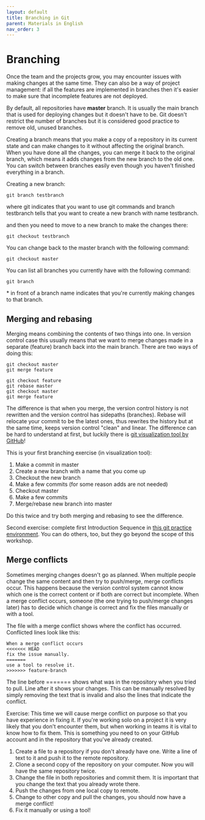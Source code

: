 ```yaml
---
layout: default
title: Branching in Git
parent: Materials in English
nav_order: 3
---
```


# Branching

Once the team and the projects grow, you may encounter issues with making changes at the same time. 
They can also be a way of project management: if all the features are implemented in branches then it's easier to make sure that incomplete features are not deployed. 

By default, all repositories have **master** branch. It is usually the main branch that is used for deploying changes but it doesn't have to be. Git doesn't restrict the number of branches but it is considered good practice to remove old, unused branches. 

Creating a branch means that you make a copy of a repository in its current state and can make changes to it without affecting the original branch. When you have done all the changes, you can merge it back to the original branch, which means it adds changes from the new branch to the old one. You can switch between branches easily even though you haven't finished everything in a branch.

Creating a new branch:
```
git branch testbranch
```
where git indicates that you want to use git commands and branch testbranch tells that you want to create a new branch with name testbranch. 

and then you need to move to a new branch to make the changes there:
```
git checkout testbranch
```
You can change back to the master branch with the following command:
```
git checkout master 
```
You can list all branches you currently have with the following command:
```
git branch 
```
\* in front of a branch name indicates that you're currently making changes to that branch. 

## Merging and rebasing
Merging means combining the contents of two things into one. In version control case this usually means that we want to merge changes made in a separate (feature) branch back into the main branch. There are two ways of doing this:

```
git checkout master 
git merge feature 
```

```
git checkout feature
git rebase master
git checkout master
git merge feature
```

The difference is that when you merge, the version control history is not rewritten and the version control has sidepaths (branches). Rebase will relocate your commit to be the latest ones, thus rewrites the history but at the same time, keeps version control "clean" and linear. The difference can be hard to understand at first, but luckily there is [git visualization tool by GitHub](http://git-school.github.io/visualizing-git/)!

This is your first branching exercise (in visualization tool): 
1. Make a commit in master
2. Create a new branch with a name that you come up
3. Checkout the new branch
4. Make a few commits (for some reason adds are not needed)
5. Checkout master
6. Make a few commits 
7. Merge/rebase new branch into master

Do this twice and try both merging and rebasing to see the difference.

Second exercise: complete first Introduction Sequence in [this git practice environment](https://learngitbranching.js.org/). You can do others, too, but they go beyond the scope of this workshop. 


## Merge conflicts
Sometimes merging changes doesn't go as planned. When multiple people change the same content and then try to push/merge, merge conflicts occur. This happens because the version control system cannot know which one is the correct content or if both are correct but incomplete. When a merge conflict occurs, someone (the one trying to push/merge changes later) has to decide which change is correct and fix the files manually or with a tool.

The file with a merge conflict shows where the conflict has occurred. Conflicted lines look like this:
```
When a merge conflict occurs
<<<<<<< HEAD
fix the issue manually.
=======
use a tool to resolve it.
>>>>>>> feature-branch
```
The line before ======= shows what was in the repository when you tried to pull. Line after it shows your changes. This can be manually resolved by simply removing the text that is invalid and also the lines that indicate the conflict. 



Exercise:
This time we will cause merge conflict on purpose so that you have experience in fixing it. If you're working solo on a project it is very likely that you don't encounter them, but when working in teams it is vital to know how to fix them. This is something you need to on your GitHub account and in the repository that you've already created. 

1. Create a file to a repository if you don't already have one. Write a line of text to it and push it to the remote repository.
2. Clone a second copy of the repository on your computer. Now you will have the same repository twice. 
3. Change the file in both repositories and commit them. It is important that you change the text that you already wrote there. 
4. Push the changes from one local copy to remote.
5. Change to other copy and pull the changes, you should now have a merge conflict!
6. Fix it manually or using a tool!
